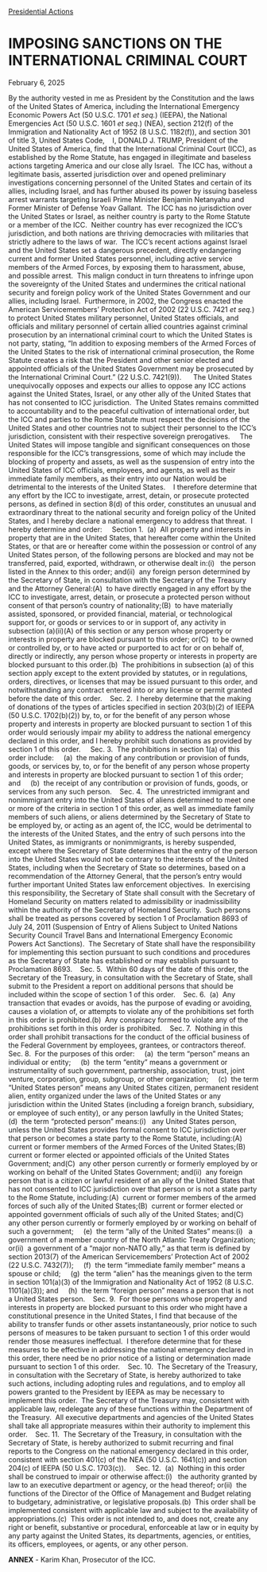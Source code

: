 [Presidential Actions](https://www.whitehouse.gov/presidential-actions/)

# 					IMPOSING SANCTIONS ON THE INTERNATIONAL CRIMINAL COURT				

February 6, 2025

By the authority vested in me as President by the Constitution and the laws of the United States of America, including the International Emergency Economic Powers Act (50 U.S.C. 1701 *et seq.*) (IEEPA), the National Emergencies Act (50 U.S.C. 1601 *et seq.*) (NEA), section 212(f) of the Immigration and Nationality Act of 1952 (8 U.S.C. 1182(f)), and section 301 of title 3, United States Code,    I, DONALD J. TRUMP, President of the United States of America, find that the International Criminal Court (ICC), as established by the Rome Statute, has engaged in illegitimate and baseless actions targeting America and our close ally Israel.  The ICC has, without a legitimate basis, asserted jurisdiction over and opened preliminary investigations concerning personnel of the United States and certain of its allies, including Israel, and has further abused its power by issuing baseless arrest warrants targeting Israeli Prime Minister Benjamin Netanyahu and Former Minister of Defense Yoav Gallant.  The ICC has no jurisdiction over the United States or Israel, as neither country is party to the Rome Statute or a member of the ICC.  Neither country has ever recognized the ICC’s jurisdiction, and both nations are thriving democracies with militaries that strictly adhere to the laws of war.  The ICC’s recent actions against Israel and the United States set a dangerous precedent, directly endangering current and former United States personnel, including active service members of the Armed Forces, by exposing them to harassment, abuse, and possible arrest.  This malign conduct in turn threatens to infringe upon the sovereignty of the United States and undermines the critical national security and foreign policy work of the United States Government and our allies, including Israel.  Furthermore, in 2002, the Congress enacted the American Servicemembers’ Protection Act of 2002 (22 U.S.C. 7421 *et seq.*) to protect United States military personnel, United States officials, and officials and military personnel of certain allied countries against criminal prosecution by an international criminal court to which the United States is not party, stating, “In addition to exposing members of the Armed Forces of the United States to the risk of international criminal prosecution, the Rome Statute creates a risk that the President and other senior elected and appointed officials of the United States Government may be prosecuted by the International Criminal Court.” (22 U.S.C. 7421(9)).      The United States unequivocally opposes and expects our allies to oppose any ICC actions against the United States, Israel, or any other ally of the United States that has not consented to ICC jurisdiction.  The United States remains committed to accountability and to the peaceful cultivation of international order, but the ICC and parties to the Rome Statute must respect the decisions of the United States and other countries not to subject their personnel to the ICC’s jurisdiction, consistent with their respective sovereign prerogatives.     The United States will impose tangible and significant consequences on those responsible for the ICC’s transgressions, some of which may include the blocking of property and assets, as well as the suspension of entry into the United States of ICC officials, employees, and agents, as well as their immediate family members, as their entry into our Nation would be detrimental to the interests of the United States.    I therefore determine that any effort by the ICC to investigate, arrest, detain, or prosecute protected persons, as defined in section 8(d) of this order, constitutes an unusual and extraordinary threat to the national security and foreign policy of the United States, and I hereby declare a national emergency to address that threat.  I hereby determine and order:     Section 1.  (a)  All property and interests in property that are in the United States, that hereafter come within the United States, or that are or hereafter come within the possession or control of any United States person, of the following persons are blocked and may not be transferred, paid, exported, withdrawn, or otherwise dealt in:(i)   the person listed in the Annex to this order; and(ii)  any foreign person determined by the Secretary of State, in consultation with the Secretary of the Treasury and the Attorney General:(A)  to have directly engaged in any effort by the ICC to investigate, arrest, detain, or prosecute a protected person without consent of that person’s country of nationality;(B)  to have materially assisted, sponsored, or provided financial, material, or technological support for, or goods or services to or in support of, any activity in subsection (a)(ii)(A) of this section or any person whose property or interests in property are blocked pursuant to this order; or(C)  to be owned or controlled by, or to have acted or purported to act for or on behalf of, directly or indirectly, any person whose property or interests in property are blocked pursuant to this order.(b)  The prohibitions in subsection (a) of this section apply except to the extent provided by statutes, or in regulations, orders, directives, or licenses that may be issued pursuant to this order, and notwithstanding any contract entered into or any license or permit granted before the date of this order.    Sec. 2.  I hereby determine that the making of donations of the types of articles specified in section 203(b)(2) of IEEPA (50 U.S.C. 1702(b)(2)) by, to, or for the benefit of any person whose property and interests in property are blocked pursuant to section 1 of this order would seriously impair my ability to address the national emergency declared in this order, and I hereby prohibit such donations as provided by section 1 of this order.     Sec. 3.  The prohibitions in section 1(a) of this order include:     (a)  the making of any contribution or provision of funds, goods, or services by, to, or for the benefit of any person whose property and interests in property are blocked pursuant to section 1 of this order; and     (b)  the receipt of any contribution or provision of funds, goods, or services from any such person.    Sec. 4.  The unrestricted immigrant and nonimmigrant entry into the United States of aliens determined to meet one or more of the criteria in section 1 of this order, as well as immediate family members of such aliens, or aliens determined by the Secretary of State to be employed by, or acting as an agent of, the ICC, would be detrimental to the interests of the United States, and the entry of such persons into the United States, as immigrants or nonimmigrants, is hereby suspended, except where the Secretary of State determines that the entry of the person into the United States would not be contrary to the interests of the United States, including when the Secretary of State so determines, based on a recommendation of the Attorney General, that the person’s entry would further important United States law enforcement objectives.  In exercising this responsibility, the Secretary of State shall consult with the Secretary of Homeland Security on matters related to admissibility or inadmissibility within the authority of the Secretary of Homeland Security.  Such persons shall be treated as persons covered by section 1 of Proclamation 8693 of July 24, 2011 (Suspension of Entry of Aliens Subject to United Nations Security Council Travel Bans and International Emergency Economic Powers Act Sanctions).  The Secretary of State shall have the responsibility for implementing this section pursuant to such conditions and procedures as the Secretary of State has established or may establish pursuant to Proclamation 8693.    Sec. 5.  Within 60 days of the date of this order, the Secretary of the Treasury, in consultation with the Secretary of State, shall submit to the President a report on additional persons that should be included within the scope of section 1 of this order.    Sec. 6.  (a)  Any transaction that evades or avoids, has the purpose of evading or avoiding, causes a violation of, or attempts to violate any of the prohibitions set forth in this order is prohibited.(b)  Any conspiracy formed to violate any of the prohibitions set forth in this order is prohibited.    Sec. 7.  Nothing in this order shall prohibit transactions for the conduct of the official business of the Federal Government by employees, grantees, or contractors thereof.     Sec. 8.  For the purposes of this order:     (a)  the term “person” means an individual or entity;     (b)  the term “entity” means a government or instrumentality of such government, partnership, association, trust, joint venture, corporation, group, subgroup, or other organization;     (c)  the term “United States person” means any United States citizen, permanent resident alien, entity organized under the laws of the United States or any jurisdiction within the United States (including a foreign branch, subsidiary, or employee of such entity), or any person lawfully in the United States;     (d)  the term “protected person” means:(i)   any United States person, unless the United States provides formal consent to ICC jurisdiction over that person or becomes a state party to the Rome Statute, including:(A)  current or former members of the Armed Forces of the United States;(B)  current or former elected or appointed officials of the United States Government; and(C)  any other person currently or formerly employed by or working on behalf of the United States Government; and(ii)  any foreign person that is a citizen or lawful resident of an ally of the United States that has not consented to ICC jurisdiction over that person or is not a state party to the Rome Statute, including:(A)  current or former members of the armed forces of such ally of the United States;(B)  current or former elected or appointed government officials of such ally of the United States; and(C)  any other person currently or formerly employed by or working on behalf of such a government;     (e)  the term “ally of the United States” means:(i)   a government of a member country of the North Atlantic Treaty Organization; or(ii)  a government of a “major non-NATO ally,” as that term is defined by section 2013(7) of the American Servicemembers’ Protection Act of 2002 (22 U.S.C. 7432(7));     (f)  the term “immediate family member” means a spouse or child;     (g)  the term “alien” has the meanings given to the term in section 101(a)(3) of the Immigration and Nationality Act of 1952 (8 U.S.C. 1101(a)(3)); and     (h)  the term “foreign person” means a person that is not a United States person.    Sec. 9.  For those persons whose property and interests in property are blocked pursuant to this order who might have a constitutional presence in the United States, I find that because of the ability to transfer funds or other assets instantaneously, prior notice to such persons of measures to be taken pursuant to section 1 of this order would render those measures ineffectual.  I therefore determine that for these measures to be effective in addressing the national emergency declared in this order, there need be no prior notice of a listing or determination made pursuant to section 1 of this order.    Sec. 10.  The Secretary of the Treasury, in consultation with the Secretary of State, is hereby authorized to take such actions, including adopting rules and regulations, and to employ all powers granted to the President by IEEPA as may be necessary to implement this order.  The Secretary of the Treasury may, consistent with applicable law, redelegate any of these functions within the Department of the Treasury.  All executive departments and agencies of the United States shall take all appropriate measures within their authority to implement this order.    Sec. 11.  The Secretary of the Treasury, in consultation with the Secretary of State, is hereby authorized to submit recurring and final reports to the Congress on the national emergency declared in this order, consistent with section 401(c) of the NEA (50 U.S.C. 1641(c)) and section 204(c) of IEEPA (50 U.S.C. 1703(c)).     Sec. 12.  (a)  Nothing in this order shall be construed to impair or otherwise affect:(i)   the authority granted by law to an executive department or agency, or the head thereof; or(ii)  the functions of the Director of the Office of Management and Budget relating to budgetary, administrative, or legislative proposals.(b)  This order shall be implemented consistent with applicable law and subject to the availability of appropriations.(c)  This order is not intended to, and does not, create any right or benefit, substantive or procedural, enforceable at law or in equity by any party against the United States, its departments, agencies, or entities, its officers, employees, or agents, or any other person.

**ANNEX**
    - Karim Khan, Prosecutor of the  ICC.
